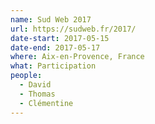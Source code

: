 ```yaml
---
name: Sud Web 2017
url: https://sudweb.fr/2017/
date-start: 2017-05-15
date-end: 2017-05-17
where: Aix-en-Provence, France
what: Participation
people:
  - David
  - Thomas
  - Clémentine
---
```

